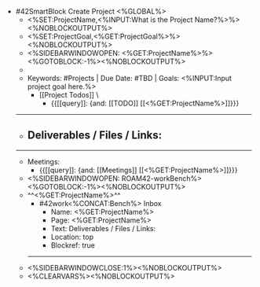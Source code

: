 - #42SmartBlock Create Project <%GLOBAL%>
    - <%SET:ProjectName,<%INPUT:What is the Project Name?%>%><%NOBLOCKOUTPUT%>
    - <%SET:ProjectGoal,<%GET:ProjectGoal%>%><%NOBLOCKOUTPUT%>
    - <%SIDEBARWINDOWOPEN: <%GET:ProjectName%>%><%GOTOBLOCK:-1%><%NOBLOCKOUTPUT%>
    - 
    - Keywords: #Projects | Due Date: #TBD | Goals: <%INPUT:Input project goal here.%>
        - [[Project Todos]] \
            - {{[[query]]: {and: [[TODO]] [[<%GET:ProjectName%>]]}}}
    - ---
    - Deliverables / Files / Links:
        -  
    - ---
    - Meetings:
        - {{[[query]]: {and: [[Meetings]] [[<%GET:ProjectName%>]]}}}
    - <%SIDEBARWINDOWOPEN: ROAM42-workBench%><%GOTOBLOCK:-1%><%NOBLOCKOUTPUT%>
    - ^^<%GET:ProjectName%>^^
        - #42work<%CONCAT:Bench%> Inbox
            - Name: <%GET:ProjectName%>
            - Page: <%GET:ProjectName%>
            - Text: Deliverables / Files / Links:
            - Location: top
            - Blockref: true
        - ---
    - <%SIDEBARWINDOWCLOSE:1%><%NOBLOCKOUTPUT%>
    - <%CLEARVARS%><%NOBLOCKOUTPUT%>
